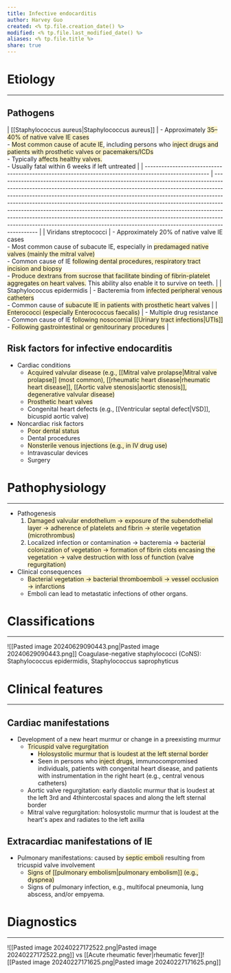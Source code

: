 ```yaml
---
title: Infective endocarditis
author: Harvey Guo
created: <% tp.file.creation_date() %>
modified: <% tp.file.last_modified_date() %>
aliases: <% tp.file.title %>
share: true
---
```


# Etiology
---
## Pathogens

| [[Staphylococcus aureus|Staphylococcus aureus]]                                                                             | - Approximately <span style="background:rgba(240, 200, 0, 0.2)">35–40% of native valve IE cases </span><br>- <span style="background:rgba(240, 200, 0, 0.2)">Most common cause of acute IE</span>, including persons who <span style="background:rgba(240, 200, 0, 0.2)">inject drugs and patients with prosthetic valves or pacemakers/ICDs</span> <br>- Typically <span style="background:rgba(240, 200, 0, 0.2)">affects healthy valves.</span><br>- Usually fatal within 6 weeks if left untreated                                                                           |
| ----------------------------------------------------------------------------------------------------- | -------------------------------------------------------------------------------------------------------------------------------------------------------------------------------------------------------------------------------------------------------------------------------------------------------------------------------------------------------------------------------------------------------------------------------------------------------------------------------------------------------------------------------------------------------------------------------- |
| Viridans streptococci                                                                                 | - Approximately 20% of native valve IE cases <br>- Most common cause of subacute IE, especially in <span style="background:rgba(240, 200, 0, 0.2)">predamaged native valves (mainly the mitral valve)</span><br>- Common cause of IE <span style="background:rgba(240, 200, 0, 0.2)">following dental procedures, respiratory tract incision and biopsy</span><br>- <span style="background:rgba(240, 200, 0, 0.2)">Produce dextrans from sucrose that facilitate binding of fibrin-platelet aggregates on heart valves.</span> This ability also enable it to survive on teeth. |
| Staphylococcus epidermidis                                                                            | - Bacteremia from <span style="background:rgba(240, 200, 0, 0.2)">infected peripheral venous catheters</span><br>- Common cause of <span style="background:rgba(240, 200, 0, 0.2)">subacute IE in patients with prosthetic heart valves</span>                                                                                                                                                                                                                                                                                                                                   |
| <span style="background:rgba(240, 200, 0, 0.2)">Enterococci (especially Enterococcus faecalis)</span> | - Multiple drug resistance <br>- Common cause of IE <span style="background:rgba(240, 200, 0, 0.2)">following nosocomial [[Urinary tract infections\|UTIs]]</span><br>- <span style="background:rgba(240, 200, 0, 0.2)">Following gastrointestinal or genitourinary procedures</span>                                                                                                                                                                                                                                                                                            |

## Risk factors for infective endocarditis
- Cardiac conditions
	- <span style="background:rgba(240, 200, 0, 0.2)">Acquired valvular disease (e.g., [[Mitral valve prolapse|Mitral valve prolapse]] (most common), [[rheumatic heart disease|rheumatic heart disease]], [[Aortic valve stenosis|aortic stenosis]], degenerative valvular disease)</span>
	- <span style="background:rgba(240, 200, 0, 0.2)">Prosthetic heart valves</span>
	- Congenital heart defects (e.g., [[Ventricular septal defect|VSD]], bicuspid aortic valve)
- Noncardiac risk factors
	- <span style="background:rgba(240, 200, 0, 0.2)">Poor dental status</span>
	- Dental procedures
	- <span style="background:rgba(240, 200, 0, 0.2)">Nonsterile venous injections (e.g., in IV drug use)</span>
	- Intravascular devices
	- Surgery
# Pathophysiology
---
- Pathogenesis
	1. <span style="background:rgba(240, 200, 0, 0.2)">Damaged valvular endothelium → exposure of the subendothelial layer → adherence of platelets and fibrin → sterile vegetation (microthrombus)</span>
	2. Localized infection or contamination → bacteremia → <span style="background:rgba(240, 200, 0, 0.2)">bacterial colonization of vegetation → formation of fibrin clots encasing the vegetation → valve destruction with loss of function (valve regurgitation)</span>
- Clinical consequences
	- <span style="background:rgba(240, 200, 0, 0.2)">Bacterial vegetation → bacterial thromboemboli → vessel occlusion → infarctions</span>
	- Emboli can lead to metastatic infections of other organs.
# Classifications
---
![[Pasted image 20240629090443.png|Pasted image 20240629090443.png]]
Coagulase-negative staphylococci (CoNS): Staphylococcus epidermidis, Staphylococcus saprophyticus
# Clinical features
---
## Cardiac manifestations 
- Development of a new heart murmur or change in a preexisting murmur
	- <span style="background:rgba(240, 200, 0, 0.2)">Tricuspid valve regurgitation</span>
		- <span style="background:rgba(240, 200, 0, 0.2)">Holosystolic murmur that is loudest at the left sternal border </span>
		- Seen in persons who <span style="background:rgba(240, 200, 0, 0.2)">inject drugs</span>, immunocompromised individuals, patients with congenital heart disease, and patients with instrumentation in the right heart (e.g., central venous catheters) 
	- Aortic valve regurgitation: early diastolic murmur that is loudest at the left 3rd and 4thintercostal spaces and along the left sternal border 
	- Mitral valve regurgitation: holosystolic murmur that is loudest at the heart's apex and radiates to the left axilla
## Extracardiac manifestations of IE
- Pulmonary manifestations: caused by <span style="background:rgba(240, 200, 0, 0.2)">septic emboli</span> resulting from tricuspid valve involvement
	- <span style="background:rgba(240, 200, 0, 0.2)">Signs of [[pulmonary embolism|pulmonary embolism]] (e.g., dyspnea)</span>
	- Signs of pulmonary infection, e.g., multifocal pneumonia, lung abscess, and/or empyema.
# Diagnostics
---
![[Pasted image 20240227172522.png|Pasted image 20240227172522.png]]
vs [[Acute rheumatic fever|rheumatic fever]]![[Pasted image 20240227171625.png|Pasted image 20240227171625.png]]